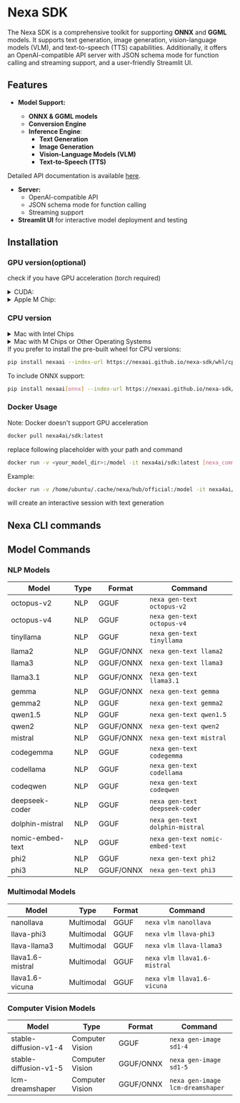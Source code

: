 # Nexa SDK

The Nexa SDK is a comprehensive toolkit for supporting **ONNX** and **GGML** models. It supports text generation, image generation, vision-language models (VLM), and text-to-speech (TTS) capabilities. Additionally, it offers an OpenAI-compatible API server with JSON schema mode for function calling and streaming support, and a user-friendly Streamlit UI.

## Features

- **Model Support:**

  - **ONNX & GGML models**
  - **Conversion Engine**
  - **Inference Engine**:
    - **Text Generation**
    - **Image Generation**
    - **Vision-Language Models (VLM)**
    - **Text-to-Speech (TTS)**

Detailed API documentation is available [here](docs/index.html).

- **Server:**
  - OpenAI-compatible API
  - JSON schema mode for function calling
  - Streaming support
- **Streamlit UI** for interactive model deployment and testing

## Installation

### GPU version(optional)

check if you have GPU acceleration (torch required)
<details>
  <summary>CUDA:</summary>

  ```
  import torch
  torch.cuda.is_available()
  ```

  if True

  ```
  CMAKE_ARGS="-DGGML_CUDA=on -DSD_CUBLAS=ON" pip install nexaai
  ```
  Or you prefer to install our pre-built wheel:
  ```bash
  pip install nexaai --index-url https://nexaai.github.io/nexa-sdk/whl/cu124 --extra-index-url https://pypi.org/simple
  ```
  Optionally, you can install onnx supported version:
  ```bash
  pip install nexaai[onnx] --index-url https://nexaai.github.io/nexa-sdk/whl/cu124 --extra-index-url https://pypi.org/simple
  ```
</details>
<details>
  <summary>Apple M Chip:</summary>
  Apple icon -> about this mac -> Graphics

  if True:

  ```
  CMAKE_ARGS="-DGGML_METAL=on -DSD_METAL=ON" pip install nexaai
  ```
  Or you prefer to install our pre-built wheel:
  ```bash
  pip install nexaai --index-url https://nexaai.github.io/nexa-sdk/whl/metal --extra-index-url https://pypi.org/simple
  ```
  Optionally, you can install onnx supported version:
  ```bash
  pip install nexaai[onnx] --index-url https://nexaai.github.io/nexa-sdk/whl/metal --extra-index-url https://pypi.org/simple
  ```
</details>

### CPU version

<details>
  <summary>Mac with Intel Chips</summary>

  To install the `nexaai` package on a Mac with Intel chips, use the following command:

  ```bash
  CMAKE_ARGS="-DCMAKE_CXX_FLAGS=-fopenmp" pip install nexaai
  ```

  **Optional:** To install the version with ONNX support, use:

  ```bash
  CMAKE_ARGS="-DCMAKE_CXX_FLAGS=-fopenmp" pip install nexaai[onnx]
  ```

</details>

<details>
  <summary>Mac with M Chips or Other Operating Systems</summary>

  To install the `nexaai` package on a Mac with M chips or other operating systems, use the following command:

  ```bash
  pip install nexaai
  ```

  **Optional:** To install the version with ONNX support, use:

  ```bash
  pip install nexaai[onnx]
  ```


</details>
If you prefer to install the pre-built wheel for CPU versions:

```bash
pip install nexaai --index-url https://nexaai.github.io/nexa-sdk/whl/cpu --extra-index-url https://pypi.org/simple
```

To include ONNX support:

```bash
pip install nexaai[onnx] --index-url https://nexaai.github.io/nexa-sdk/whl/cpu --extra-index-url https://pypi.org/simple
```

### Docker Usage
Note: Docker doesn't support GPU acceleration
```bash
docker pull nexa4ai/sdk:latest
```
replace following placeholder with your path and command
```bash
docker run -v <your_model_dir>:/model -it nexa4ai/sdk:latest [nexa_command] [your_model_relative_path]
```

Example:
```bash
docker run -v /home/ubuntu/.cache/nexa/hub/official:/model -it nexa4ai/sdk:latest nexa gen-text /model/Phi-3-mini-128k-instruct/q4_0.gguf
```

will create an interactive session with text generation


## Nexa CLI commands

## Model Commands

### NLP Models

| Model            | Type | Format    | Command                              |
| ---------------- | ---- | --------- | ------------------------------------ |
| octopus-v2       | NLP  | GGUF      | `nexa gen-text octopus-v2`       |
| octopus-v4       | NLP  | GGUF      | `nexa gen-text octopus-v4`       |
| tinyllama        | NLP  | GGUF      | `nexa gen-text tinyllama`        |
| llama2           | NLP  | GGUF/ONNX | `nexa gen-text llama2`           |
| llama3           | NLP  | GGUF/ONNX | `nexa gen-text llama3`           |
| llama3.1         | NLP  | GGUF/ONNX | `nexa gen-text llama3.1`         |
| gemma            | NLP  | GGUF/ONNX | `nexa gen-text gemma`            |
| gemma2           | NLP  | GGUF      | `nexa gen-text gemma2`           |
| qwen1.5          | NLP  | GGUF      | `nexa gen-text qwen1.5`          |
| qwen2            | NLP  | GGUF/ONNX | `nexa gen-text qwen2`            |
| mistral          | NLP  | GGUF/ONNX | `nexa gen-text mistral`          |
| codegemma        | NLP  | GGUF      | `nexa gen-text codegemma`        |
| codellama        | NLP  | GGUF      | `nexa gen-text codellama`        |
| codeqwen         | NLP  | GGUF      | `nexa gen-text codeqwen`         |
| deepseek-coder   | NLP  | GGUF      | `nexa gen-text deepseek-coder`   |
| dolphin-mistral  | NLP  | GGUF      | `nexa gen-text dolphin-mistral`  |
| nomic-embed-text | NLP  | GGUF      | `nexa gen-text nomic-embed-text` |
| phi2             | NLP  | GGUF      | `nexa gen-text phi2`             |
| phi3             | NLP  | GGUF/ONNX | `nexa gen-text phi3`             |

### Multimodal Models

| Model            | Type       | Format | Command                         |
| ---------------- | ---------- | ------ | ------------------------------- |
| nanollava        | Multimodal | GGUF   | `nexa vlm nanollava`        |
| llava-phi3       | Multimodal | GGUF   | `nexa vlm llava-phi3`       |
| llava-llama3     | Multimodal | GGUF   | `nexa vlm llava-llama3`     |
| llava1.6-mistral | Multimodal | GGUF   | `nexa vlm llava1.6-mistral` |
| llava1.6-vicuna  | Multimodal | GGUF   | `nexa vlm llava1.6-vicuna`  |

### Computer Vision Models

| Model                 | Type            | Format    | Command                              |
| --------------------- | --------------- | --------- | ------------------------------------ |
| stable-diffusion-v1-4 | Computer Vision | GGUF      | `nexa gen-image sd1-4`           |
| stable-diffusion-v1-5 | Computer Vision | GGUF/ONNX | `nexa gen-image sd1-5`           |
| lcm-dreamshaper       | Computer Vision | GGUF/ONNX | `nexa gen-image lcm-dreamshaper` |